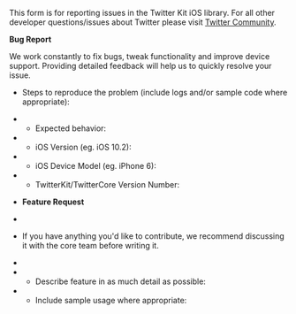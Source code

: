 This form is for reporting issues in the Twitter Kit iOS library. For all other developer questions/issues about Twitter please visit [Twitter Community](https://twittercommunity.com/).

**Bug Report**

We work constantly to fix bugs, tweak functionality and improve device support. Providing detailed feedback will help us to quickly resolve your issue.

* Steps to reproduce the problem (include logs and/or sample code where appropriate):
* * Expected behavior:
* * iOS Version (eg. iOS 10.2):
* * iOS Device Model (eg. iPhone 6):
* * TwitterKit/TwitterCore Version Number:


* **Feature Request**
*
* If you have anything you'd like to contribute, we recommend discussing it with the core team before writing it.
*
* * Describe feature in as much detail as possible:
* * Include sample usage where appropriate:

